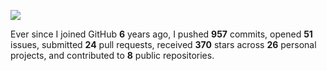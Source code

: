 ![](https://github.com/beucismis/beucismis/assets/40023234/e092789a-a89c-4c8c-baa8-2ddbe8ce9548)

Ever since I joined GitHub **6** years ago, I pushed **957** commits, opened **51** issues, submitted **24** pull requests, received **370** stars across **26** personal projects, and contributed to **8** public repositories.

